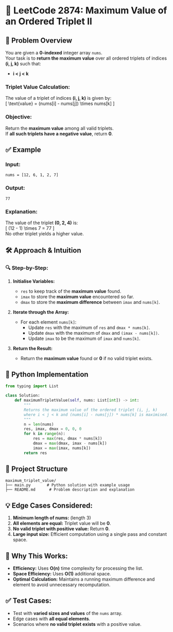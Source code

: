 # 🧾 **LeetCode 2874: Maximum Value of an Ordered Triplet II**  

## 📌 **Problem Overview**  

You are given a **0-indexed** integer array `nums`.  
Your task is to **return the maximum value** over all ordered triplets of indices **(i, j, k)** such that:  
- **i < j < k**  

### **Triplet Value Calculation:**  
The value of a triplet of indices **(i, j, k)** is given by:  
\[
\text{value} = (nums[i] - nums[j]) \times nums[k]
\]  

### **Objective:**  
Return the **maximum value** among all valid triplets.  
If **all such triplets have a negative value**, return **0**.  



## ✅ **Example**  

### **Input:**  
```
nums = [12, 6, 1, 2, 7]
```
### **Output:**  
```
77
```
### **Explanation:**  
The value of the triplet **(0, 2, 4)** is:  
\[
(12 - 1) \times 7 = 77
\]  
No other triplet yields a higher value.  



## 🛠 **Approach & Intuition**  

### 🔍 **Step-by-Step:**  

1. **Initialise Variables:**  
   - `res` to keep track of the **maximum value** found.  
   - `imax` to store the **maximum value** encountered so far.  
   - `dmax` to store the **maximum difference** between `imax` and `nums[k]`.  

2. **Iterate through the Array:**  
   - For each element `nums[k]`:  
     - Update `res` with the maximum of `res` and `dmax * nums[k]`.  
     - Update `dmax` with the maximum of `dmax` and `(imax - nums[k])`.  
     - Update `imax` to be the maximum of `imax` and `nums[k]`.  

3. **Return the Result:**  
   - Return the **maximum value** found or **0** if no valid triplet exists.  



## 📝 **Python Implementation**  

```python
from typing import List

class Solution:
    def maximumTripletValue(self, nums: List[int]) -> int:
        """
        Returns the maximum value of the ordered triplet (i, j, k) 
        where i < j < k and (nums[i] - nums[j]) * nums[k] is maximised.
        """
        n = len(nums)
        res, imax, dmax = 0, 0, 0
        for k in range(n):
            res = max(res, dmax * nums[k])
            dmax = max(dmax, imax - nums[k])
            imax = max(imax, nums[k])
        return res
```



## 📂 **Project Structure**  

```
maximum_triplet_value/
├── main.py       # Python solution with example usage
├── README.md      # Problem description and explanation
```



## 💡 **Edge Cases Considered:**  
1. **Minimum length of nums:** (length 3)  
2. **All elements are equal:** Triplet value will be **0**.  
3. **No valid triplet with positive value:** Return **0**.  
4. **Large input size:** Efficient computation using a single pass and constant space.  



## 🚀 **Why This Works:**  
- **Efficiency:** Uses **O(n)** time complexity for processing the list.  
- **Space Efficiency:** Uses **O(1)** additional space.  
- **Optimal Calculation:** Maintains a running maximum difference and element to avoid unnecessary recomputation.  



## ✅ **Test Cases:**  
- Test with **varied sizes and values** of the `nums` array.  
- Edge cases with **all equal elements**.  
- Scenarios where **no valid triplet exists** with a positive value.  